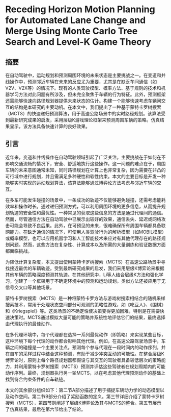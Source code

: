 # Receding Horizon Motion Planning for Automated Lane Change and Merge Using Monte Carlo Tree Search and Level-K Game Theory

## 摘要

在自动驾驶中，运动规划和预测周围环境的未来状态是主要挑战之一。在变道和并线操作中，预测邻近车辆在未来的反应尤为重要，尤其是在缺乏车间通信（如V2V、V2X等）的情况下。现有的人类驾驶模型、概率方法、基于规则的技术和机器学习方法对此问题有所涉及，但未完全聚焦于车辆的行为特征。此外，预测框架还需能够快速向路径规划器提供未来状态的估计。构建一个能够快速考虑车辆间交互的结构是本研究的主要动机。在本文中，我们提出了一种基于蒙特卡罗树搜索（MCTS）的快速递归预测算法，用于高速公路场景中的实时路径规划。该算法受到最新研究成果的启发，采用层级K游戏理论框架来预测周围车辆的策略。仿真结果显示，该方法具备快速计算的良好效果。

## 引言

近年来，变道和并线操作在自动驾驶领域引起了广泛关注。主要挑战在于如何在不影响交通流畅的情况下，安全、舒适地执行这些操作。这一问题的难点在于，周围车辆的未来意图通常未知，同时路径规划在计算上也非常复杂，因为需要在非凸的可行域中进行规划，并且需满足多种硬性和软性约束。本文的主要目标是开发一种能够实时实现的运动规划算法，该算法能够通过博弈论方法考虑与邻近车辆的交互。

在多车可能发生碰撞的场景中，一条成功的轨迹不仅能够避免碰撞，还需考虑能耗效率和操作时长。通过递归预测方式，可以利用周围环境的更多信息，从而提升规划轨迹的安全性和最优性。一种常见的获取这些信息的方法是通过代理间的通信。然而，尽管通信方法在自动驾驶中已展示出较好的效果，通信丢失、延迟或网络攻击可能会导致不良后果。此外，在可预见的未来，很难确保所有周围车辆都具备联网能力。在缺乏通信的情况下，可使用人类驾驶行为的解析模型（如MOBIL模型）或概率模型，也可以应用机器学习和人工智能技术来应对有其他代理存在的路径规划问题。然而，这些方法在复杂性、计算成本以及所需的大量训练和验证数据方面都面临挑战。

为降低计算复杂度，本文提出使用蒙特卡罗树搜索（MCTS）在高速公路场景中寻找接近最优的车辆轨迹。受到最新研究成果的启发，我们采用层级K博弈论来根据其他车辆的策略深度预测其轨迹。在其他研究中，Li等人结合层级K方法和强化学习，创建了一个框架用于不确定环境中的预测和运动规划。类似方法还被应用于无信号交叉口等其他场景。

蒙特卡罗树搜索（MCTS）是一种将蒙特卡罗方法与游戏树搜索相结合的随机采样搜索技术，常用于处理状态空间部分可观测的策略性游戏，如《吃豆人》、《围棋》和《Kriegspiel》等。这类场景的不确定性使决策变得更加困难，特别是在需要快速决策时。MCTS通过模拟大量可能的策略并系统性地评估它们的结果，最终选择由代理执行的最佳动作。

在多代理环境中，每个代理都在选择一系列最优动作（即策略）来实现某些目标，这种环境下每个代理的动作都会影响其他代理。例如，在高速公路驾驶场景中，车辆之间的碰撞是一个主要关注点。预测每个参与代理在一段时间内的动作序列，并在自车的采样过程中结合这种预测，有助于减少冲突互动的可能性。在整合层级K博弈论时，原则上每个路径规划器都假设与其交互的驾驶者具备较低层次的策略能力，并利用蒙特卡罗树搜索（MCTS）预测并评估这些驾驶者在规划周期内的可能动作序列。最终，规划器执行另一轮MCTS，以在考虑其他代理预测动作的基础上找到符合约束条件的自车轨迹。

本文的其余部分组织如下：第二节A部分描述了用于捕捉车辆动力学的动态模型以及动作空间。第二节B部分介绍了奖励函数的定义。第三节详细介绍了蒙特卡罗树搜索（MCTS），第四节则阐述了层级K博弈论及其与MCTS的整合。第五节展示了仿真结果，最后在第六节给出了结论。